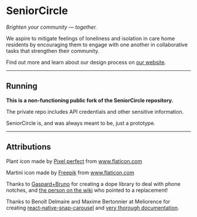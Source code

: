 # SeniorCircle

_Brighten your community — together._

We aspire to mitigate feelings of loneliness and isolation in care home residents by encouraging them to engage with one another in collaborative tasks that strengthen their community.

Find out more and learn about our design process on [our website](https://hci.stanford.edu/courses/cs147/2022/wi/projects/AccessibleDesign/SeniorCircle/).

---

## Running

**This is a non-functioning public fork of the SeniorCircle repository.**

The private repo includes API credentials and other sensitive information.

SeniorCircle is, and was always meant to be, just a prototype.

---

## Attributions

Plant icon made by <a href="https://www.flaticon.com/authors/pixel-perfect" title="Pixel perfect">Pixel perfect</a> from <a href="https://www.flaticon.com/" title="Flaticon">www.flaticon.com</a></div>

Martini icon made by <a href="https://www.freepik.com" title="Freepik">Freepik</a> from <a href="https://www.flaticon.com/" title="Flaticon">www.flaticon.com</a></div>

Thanks to [Gaspard+Bruno](https://github.com/Gaspard-Bruno/react-native-static-safe-area-insets) for creating a dope library to deal with phone notches, and [the person on the wiki](https://github.com/Gaspard-Bruno/react-native-static-safe-area-insets/issues/25) who pointed to a replacement!

Thanks to Benoît Delmaire and Maxime Bertonnier at Meliorence for creating [react-native-snap-carousel](https://github.com/meliorence/react-native-snap-carousel) and [very thorough documentation](https://github.com/meliorence/react-native-snap-carousel/blob/master/doc/PROPS_METHODS_AND_GETTERS.md).
